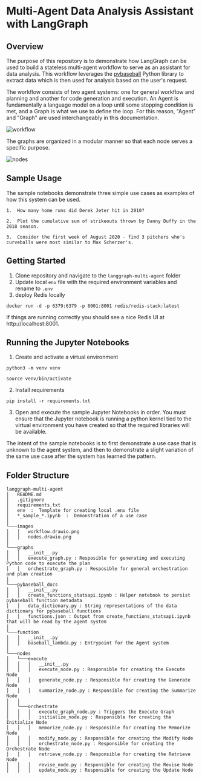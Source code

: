 # Multi-Agent Data Analysis Assistant with LangGraph

## Overview

The purpose of this repository is to demonstrate how LangGraph can be used to build a stateless multi-agent workflow to serve as an assistant for data analysis.  This workflow leverages the [pybaseball](https://github.com/jldbc/pybaseball) Python library to extract data which is then used for analysis based on the user's request.

The workflow consists of two agent systems: one for general workflow and planning and another for code generation and execution.  An Agent is fundamentally a language model on a loop until some stopping condition is met, and a Graph is what we use to define the loop. For this reason, "Agent" and "Graph" are used interchangeably in this documentation.

![workflow](images/workflow.drawio.png  "Workflow")

The graphs are organized in a modular manner so that each node serves a specific purpose.

![nodes](images/nodes.drawio.png  "Nodes")

## Sample Usage

The sample notebooks demonstrate three simple use cases as examples of how this system can be used.  

```
1.  How many home runs did Derek Jeter hit in 2010?
```

```
2.  Plot the cumulative sum of strikeouts thrown by Danny Duffy in the 2018 season.
```

```
3.  Consider the first week of August 2020 - find 3 pitchers who's curveballs were most similar to Max Scherzer's.
```

## Getting Started
1. Clone repository and navigate to the `langgraph-multi-agent` folder 
2. Update local `env` file with the required environment variables and rename to `.env`
3. deploy Redis locally

`docker run -d -p 6379:6379 -p 8001:8001 redis/redis-stack:latest`

If things are running correctly you should see a nice Redis UI at http://localhost:8001.

## Running the Jupyter Notebooks
1. Create and activate a virtual environment
```
python3 -m venv venv
```
```
source venv/bin/activate
```
2. Install requirements
```
pip install -r requirements.txt
```
3. Open and execute the sample Jupyter Notebooks in order.  You must ensure that the Jupyter notebook is running a python kernel tied to the virtual environment you have created so that the required libraries will be available.  

The intent of the sample notebooks is to first demonstrate a use case that is unknown to the agent system, and then to demonstrate a slight variation of the same use case after the system has learned the pattern.

## Folder Structure

```
langgraph-multi-agent
│   README.md
│   .gitignore    
│   requirements.txt   
│   env  :  Template for creating local .env file  
│   *_sample_*.ipynb  :  Demonstration of a use case
│
└───images
│   │   workflow.drawio.png  
│   │   nodes.drawio.png 
│
└───graphs
│   │   __init__.py
│   │   execute_graph.py : Resposible for generating and executing Python code to execute the plan
│   │   orchestrate_graph.py : Resposible for general orchestration and plan creation
│
└───pybaseball_docs
│   │   __init__.py
│   │   create_functions_statsapi.ipynb : Helper notebook to persist pybaseball function metadata
│   │   data_dictionary.py : String representations of the data dictionary for pybaseball functions
│   │   functions.json : Output from create_functions_statsapi.ipynb that will be read by the agent system
│
└───function
│   │   __init__.py
│   │   baseball_lambda.py : Entrypoint for the Agent system
│
└───nodes
│   └───execute
│   │   │   __init__.py
│   │   │   execute_node.py : Responsible for creating the Execute Node
│   │   │   generate_node.py : Responsible for creating the Generate Node
│   │   │   summarize_node.py : Responsible for creating the Summarize Node
│   │
│   └───orchestrate
│   │   │   execute_graph_node.py : Triggers the Execute Graph
│   │   │   initialize_node.py : Responsible for creating the Initialize Node
│   │   │   memorize_node.py : Responsible for creating the Memorize Node
│   │   │   modify_node.py : Responsible for creating the Modify Node
│   │   │   orchestrate_node.py : Responsible for creating the Orchestrate Node
│   │   │   retrieve_node.py : Responsible for creating the Retrieve Node
│   │   │   revise_node.py : Responsible for creating the Revise Node
│   │   │   update_node.py : Responsible for creating the Update Node
```